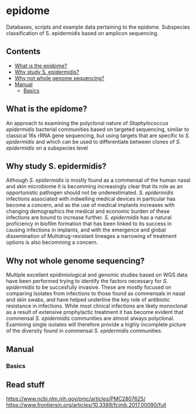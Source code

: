 # epidome
Databases, scripts and example data pertaining to the epidome. Subspecies classification of S. epidermidis based on amplicon sequencing.

## Contents
* [What is the epidome?](#what-is-the-epidome)
* [Why study S. epidermidis?](#why-study-S.-epidermidis)
* [Why not whole genome sequencing?](#why-not-whole-genome-sequencing)
* [Manual](#anual)
  * [Basics](#basics)


## What is the epidome?
An approach to examining the polyclonal nature of <i>Staphylococcus epidermidis</i> bacterial communities based on targeted sequencing, similar to classical 16s rRNA gene sequencing, but using targets that are specific to <i>S. epidermidis</i> and which can be used to differentiate between clones of <i>S. epidermidis</i> on a subspecies level

## Why study S. epidermidis?
Although <i>S. epidermidis</i> is mostly found as a commensal of the human nasal and skin microbiome it is becomming increasingly clear that its role as an opportunistic pathogen should not be underestimated. <i>S. epidermidis</i> infections associated with indwelling medical devices in particular has become a concern, and as the use of medical implants increases with changing demographics the medical and economic burden of these infections are bound to increase further. <i>S. epidermidis</i> has a natural proficiency in biofilm formation that has been linked to its success in causing infections in implants, and with the emergence and global dissemination of Multidrug-resistant lineages a narrowing of treatment options is also becomming a concern.

## Why not whole genome sequencing?
Multiple excellent epidimiological and genomic studies based on WGS data have been performed trying to identify the factors necessary for <i>S. epidermidis</i> to be succesfully invasive. These are mostly focused on comparing Isolates from infections to those found as commensals in nasal and skin swabs, and have helped underline the key role of antibiotic resistance in infections. While most clinical infections are likely monoclonal as a result of extensive prophylactic treatment it has become evident that commensal <i>S. epidermidis</i> communities are almost always polyclonal. Examining single isolates will therefore provide a highly incomplete picture of the diversity found in commensal <i>S. epidermidis</i> communities.


## Manual

### Basics





## Read stuff

https://www.ncbi.nlm.nih.gov/pmc/articles/PMC2807625/
https://www.frontiersin.org/articles/10.3389/fcimb.2017.00090/full
